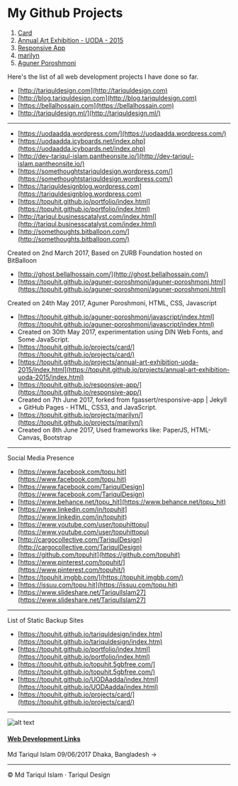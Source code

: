 # My Github Projects

1.  [Card](https://topuhit.github.io/projects/card/)
2.  [Annual Art Exhibition - UODA - 2015](https://topuhit.github.io/projects/annual-art-exhibition-uoda-2015/index.html)
3.  [Responsive App](https://topuhit.github.io/responsive-app/)
4.  [marilyn](https://topuhit.github.io/projects/marilyn/)
5.  [Aguner Poroshmoni](https://topuhit.github.io/aguner-poroshmoni/aguner-poroshmoni.html)

Here's the list of all web development projects I have done so far.

*   [http://tariquldesign.com](http://tariquldesign.com)
*   [http://blog.tariquldesign.com](http://blog.tariquldesign.com)
*   [https://bellalhossain.com](https://bellalhossain.com)
*   [http://tariquldesign.ml/](http://tariquldesign.ml/)

* * *

*   [https://uodaadda.wordpress.com/](https://uodaadda.wordpress.com/)
*   [https://uodaadda.icyboards.net/index.php](https://uodaadda.icyboards.net/index.php)
*   [http://dev-tariqul-islam.pantheonsite.io/](http://dev-tariqul-islam.pantheonsite.io/)
*   [https://somethoughtstariquldesign.wordpress.com/](https://somethoughtstariquldesign.wordpress.com/)
*   [https://tariquldesignblog.wordpress.com](https://tariquldesignblog.wordpress.com)
*   [https://topuhit.github.io/portfolio/index.html](https://topuhit.github.io/portfolio/index.html)
*   [http://tariqul.businesscatalyst.com/index.html](http://tariqul.businesscatalyst.com/index.html)
*   [http://somethoughts.bitballoon.com/](http://somethoughts.bitballoon.com/)

Created on 2nd March 2017, Based on ZURB Foundation hosted on BitBalloon

*   [http://ghost.bellalhossain.com/](http://ghost.bellalhossain.com/)
*   [https://topuhit.github.io/aguner-poroshmoni/aguner-poroshmoni.html](https://topuhit.github.io/aguner-poroshmoni/aguner-poroshmoni.html)

Created on 24th May 2017, Aguner Poroshmoni, HTML, CSS, Javascript

*   [https://topuhit.github.io/aguner-poroshmoni/javascript/index.html](https://topuhit.github.io/aguner-poroshmoni/javascript/index.html)
*   Created on 30th May 2017, experimentation using DIN Web Fonts, and Some JavaScript.
*   [https://topuhit.github.io/projects/card/](https://topuhit.github.io/projects/card/)
*   [https://topuhit.github.io/projects/annual-art-exhibition-uoda-2015/index.html](https://topuhit.github.io/projects/annual-art-exhibition-uoda-2015/index.html)
*   [https://topuhit.github.io/responsive-app/](https://topuhit.github.io/responsive-app/)
*   Created on 7th June 2017, forked from fgassert/responsive-app | Jekyll + GitHub Pages - HTML, CSS3, and JavaScript.
*   [https://topuhit.github.io/projects/marilyn/](https://topuhit.github.io/projects/marilyn/)
*   Created on 8th June 2017, Used frameworks like: PaperJS, HTML-Canvas, Bootstrap

***

Social Media Presence

*   [https://www.facebook.com/topu.hit](https://www.facebook.com/topu.hit)
*   [https://www.facebook.com/TariqulDesign](https://www.facebook.com/TariqulDesign)
*   [https://www.behance.net/topu_hit](https://www.behance.net/topu_hit)
*   [https://www.linkedin.com/in/topuhit](https://www.linkedin.com/in/topuhit)
*   [https://www.youtube.com/user/topuhittopu](https://www.youtube.com/user/topuhittopu)
*   [http://cargocollective.com/TariqulDesign](http://cargocollective.com/TariqulDesign)
*   [https://github.com/topuhit](https://github.com/topuhit)
*   [https://www.pinterest.com/topuhit/](https://www.pinterest.com/topuhit/)
*   [https://topuhit.imgbb.com/](https://topuhit.imgbb.com/)
*   [https://issuu.com/topu.hit](https://issuu.com/topu.hit)
*   [https://www.slideshare.net/TariqulIslam27](https://www.slideshare.net/TariqulIslam27)

* * *

List of Static Backup Sites

*   [https://topuhit.github.io/tariquldesign/index.htm](https://topuhit.github.io/tariquldesign/index.htm)
*   [https://topuhit.github.io/portfolio/index.html](https://topuhit.github.io/portfolio/index.html)
*   [https://topuhit.github.io/topuhit.5gbfree.com/](https://topuhit.github.io/topuhit.5gbfree.com/)
*   [https://topuhit.github.io/UODAadda/index.html](https://topuhit.github.io/UODAadda/index.html)
*   [https://topuhit.github.io/projects/card/](https://topuhit.github.io/projects/card/)



* * *

![alt text](https://media.cargocollective.com/1/22/725716/headerimg/th_TA1.png "TariqulDesign")



#### [Web Development Links](http://tariquldesign.com/Web-Development-Links)

Md Tariqul Islam
09/06/2017
Dhaka, Bangladesh →

* * *

© Md Tariqul Islam · Tariqul Design
